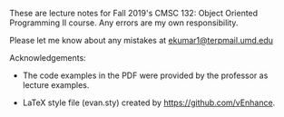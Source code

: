 These are lecture notes for Fall 2019's CMSC 132: Object Oriented Programming II course. Any errors are my own responsibility.

Please let me know about any mistakes at ekumar1@terpmail.umd.edu

Acknowledgements:

* The code examples in the PDF were provided by the professor as lecture examples.

* LaTeX style file (evan.sty) created by https://github.com/vEnhance.
